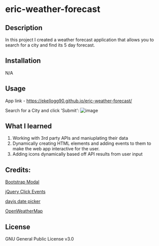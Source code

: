 # eric-weather-forecast

## Description

In this project I created a weather forecast application that allows you to search for a city and find its 5 day forecast.

## Installation

N/A

## Usage

App link - https://ekellogg90.github.io/eric-weather-forecast/

Search for a City and click 'Submit':
![image](https://github.com/ekellogg90/eric-weather-forecast/assets/140920153/b7b3b9f0-0ae5-4f41-8c76-49e08149fb82)

## What I learned

1. Working with 3rd party APIs and maniuplating their data
2. Dynamically creating HTML elements and adding events to them to make the web app interactive for the user.
3. Adding icons dynamically based off API results from user input
  
## Credits:

[Bootstrap Modal](https://getbootstrap.com/docs/5.3/components/modal/)

[jQuery Click Events](https://api.jquery.com/click/)

[dayjs date picker](https://day.js.org/)

[OpenWeatherMap](https://openweathermap.org/)

## License

GNU General Public License v3.0

